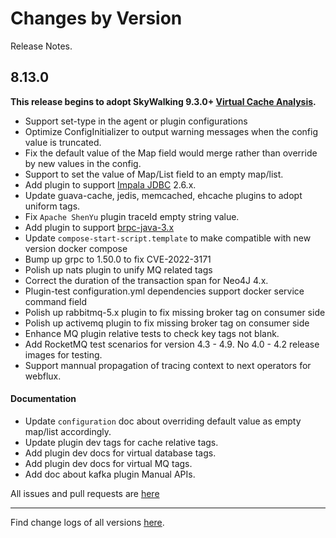 Changes by Version
==================
Release Notes.

8.13.0
------------------

**This release begins to adopt SkyWalking 9.3.0+ [Virtual Cache Analysis](https://skywalking.apache.org/docs/main/next/en/setup/service-agent/virtual-cache/).**

* Support set-type in the agent or plugin configurations
* Optimize ConfigInitializer to output warning messages when the config value is truncated.
* Fix the default value of the Map field would merge rather than override by new values in the config.
* Support to set the value of Map/List field to an empty map/list.
* Add plugin to support [Impala JDBC](https://www.cloudera.com/downloads/connectors/impala/jdbc/2-6-29.html) 2.6.x.
* Update guava-cache, jedis, memcached, ehcache plugins to adopt uniform tags.
* Fix `Apache ShenYu` plugin traceId empty string value. 
* Add plugin to support [brpc-java-3.x](https://github.com/baidu/starlight/tree/brpc-java-v3)
* Update `compose-start-script.template` to make compatible with new version docker compose
* Bump up grpc to 1.50.0 to fix CVE-2022-3171
* Polish up nats plugin to unify MQ related tags  
* Correct the duration of the transaction span for Neo4J 4.x.
* Plugin-test configuration.yml dependencies support docker service command field
* Polish up rabbitmq-5.x plugin to fix missing broker tag on consumer side
* Polish up activemq plugin to fix missing broker tag on consumer side
* Enhance MQ plugin relative tests to check key tags not blank.
* Add RocketMQ test scenarios for version 4.3 - 4.9. No 4.0 - 4.2 release images for testing.
* Support mannual propagation of tracing context to next operators for webflux.

#### Documentation

* Update `configuration` doc about overriding default value as empty map/list accordingly.
* Update plugin dev tags for cache relative tags.
* Add plugin dev docs for virtual database tags.
* Add plugin dev docs for virtual MQ tags.
* Add doc about kafka plugin Manual APIs.


All issues and pull requests are [here](https://github.com/apache/skywalking/milestone/150?closed=1)

------------------
Find change logs of all versions [here](changes).
